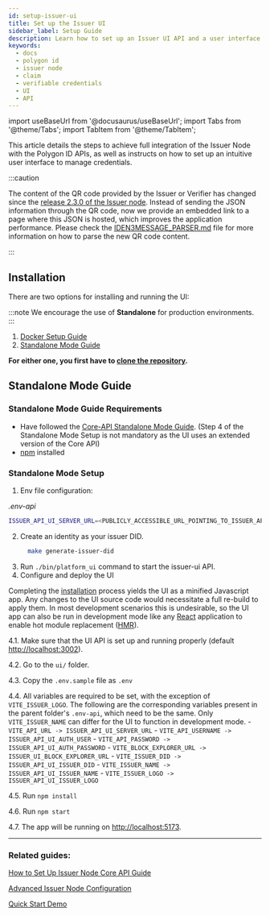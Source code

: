 ```yaml
---
id: setup-issuer-ui
title: Set up the Issuer UI 
sidebar_label: Setup Guide
description: Learn how to set up an Issuer UI API and a user interface.
keywords: 
  - docs
  - polygon id
  - issuer node
  - claim
  - verifiable credentials
  - UI
  - API
---
```


import useBaseUrl from '@docusaurus/useBaseUrl';
import Tabs from '@theme/Tabs';
import TabItem from '@theme/TabItem';

This article details the steps to achieve full integration of the Issuer Node with the Polygon ID APIs, as well as instructs on how to set up an intuitive user interface to manage credentials.

:::caution

The content of the QR code provided by the Issuer or Verifier has changed since the <ins>[release 2.3.0 of the Issuer node](https://github.com/0xPolygonID/issuer-node/releases/tag/v2.3.0)</ins>. Instead of sending the JSON information through the QR code, now we provide an embedded link to a page where this JSON is hosted, which improves the application performance.  Please check the <ins>[IDEN3MESSAGE_PARSER.md](https://github.com/0xPolygonID/polygonid-flutter-sdk/blob/main/IDEN3MESSAGE_PARSER.md)</ins> file for more information on how to parse the new QR code content.

:::

## Installation

There are two options for installing and running the UI:

:::note
We encourage the use of **Standalone** for production environments.
:::


1. [Docker Setup Guide](#https://github.com/0xPolygonID/issuer-node)
2. [Standalone Mode Guide](#standalone-mode-guide)

**For either one, you first have to [clone the repository](https://github.com/0xPolygonID/issuer-node).**


## Standalone Mode Guide

### Standalone Mode Guide Requirements

 - Have followed the [Core-API Standalone Mode Guide](setup-issuer-core.md#standalone-mode-guide). (Step 4 of the Standalone Mode Setup is not mandatory as the UI uses an extended version of the Core API)
 - [npm](https://www.npmjs.com/) installed

### Standalone Mode Setup

1. Env file configuration:
  
  *.env-api*
  ```bash
  ISSUER_API_UI_SERVER_URL=<PUBLICLY_ACCESSIBLE_URL_POINTING_TO_ISSUER_API_UI_SERVER_PORT>
  ```

2. Create an identity as your issuer DID.
    ```bash
      make generate-issuer-did
    ```
3. Run `./bin/platform_ui` command to start the issuer-ui API.
4. Configure and deploy the UI
  
  Completing the [installation](#installation) process yields the UI as a minified Javascript app. Any changes to the UI source code would necessitate a full re-build to apply them. In most development scenarios this is undesirable, so the UI app can also be run in development mode like any [React](https://17.reactjs.org/) application to enable hot module replacement ([HMR](https://webpack.js.org/guides/hot-module-replacement/)).

  4.1. Make sure that the UI API is set up and running properly (default <http://localhost:3002>).
  
  4.2. Go to the `ui/` folder.
  
  4.3. Copy the `.env.sample` file as `.env`
  
  4.4. All variables are required to be set, with the exception of `VITE_ISSUER_LOGO`. The following 
  are the corresponding variables present in the parent folder's `.env-api`, which need to be the same. Only `VITE_ISSUER_NAME` can differ for the UI to function in development mode.
      - `VITE_API_URL -> ISSUER_API_UI_SERVER_URL`
      - `VITE_API_USERNAME -> ISSUER_API_UI_AUTH_USER`
      - `VITE_API_PASSWORD -> ISSUER_API_UI_AUTH_PASSWORD`
      - `VITE_BLOCK_EXPLORER_URL -> ISSUER_UI_BLOCK_EXPLORER_URL`
      - `VITE_ISSUER_DID -> ISSUER_API_UI_ISSUER_DID`
      - `VITE_ISSUER_NAME -> ISSUER_API_UI_ISSUER_NAME`
      - `VITE_ISSUER_LOGO -> ISSUER_API_UI_ISSUER_LOGO`
  
  4.5. Run `npm install`
  
  4.6. Run `npm start`
  
  4.7. The app will be running on <http://localhost:5173>.

---

### Related guides: 

[How to Set Up Issuer Node Core API Guide](setup-issuer-core.md)

[Advanced Issuer Node Configuration](issuer-configuration.md)

[Quick Start Demo](../quick-start-demo.md)